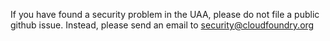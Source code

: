 If you have found a security problem in the UAA, please do not file a public github issue. Instead, please send an email to security@cloudfoundry.org
